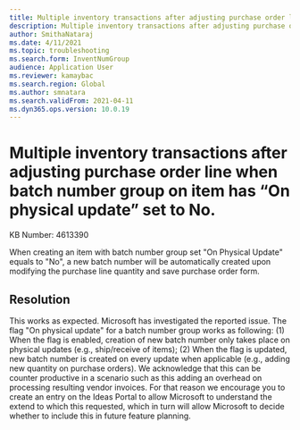 ```yaml
---
title: Multiple inventory transactions after adjusting purchase order line when batch number group on item has “On physical update” set to No.
description: Multiple inventory transactions after adjusting purchase order line when batch number group on item has “On physical update” set to No.
author: SmithaNataraj
ms.date: 4/11/2021
ms.topic: troubleshooting
ms.search.form: InventNumGroup
audience: Application User
ms.reviewer: kamaybac
ms.search.region: Global
ms.author: smnatara
ms.search.validFrom: 2021-04-11
ms.dyn365.ops.version: 10.0.19
---
```


# Multiple inventory transactions after adjusting purchase order line when batch number group on item has “On physical update” set to No.

KB Number: 4613390

When creating an item with batch number group set "On Physical Update" equals to "No", a new batch number will be automatically created upon modifying the purchase line quantity and save purchase order form.


## Resolution
This works as expected. Microsoft has investigated the reported issue. The flag "On physical update" for a batch number group works as following: (1) When the flag is enabled, creation of new batch number only takes place on physical updates (e.g., ship/receive of items); (2) When the flag is updated, new batch number is created on every update when applicable (e.g., adding new quantity on purchase orders).
We acknowledge that this can be counter productive in a scenario such as this adding an overhead on processing resulting vendor invoices. For that reason we encourage you to create an entry on the Ideas Portal to allow Microsoft to understand the extend to which this requested, which in turn will allow Microsoft to decide whether to include this in future feature planning.



